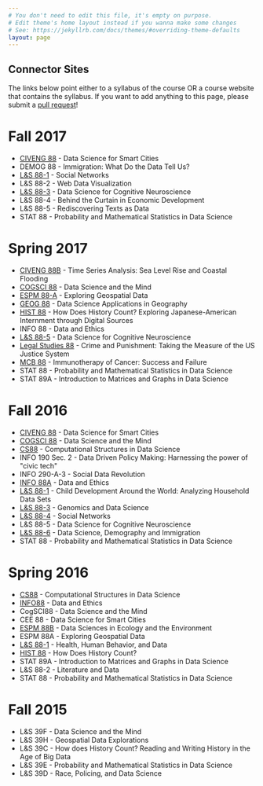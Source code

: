 ```yaml
---
# You don't need to edit this file, it's empty on purpose.
# Edit theme's home layout instead if you wanna make some changes
# See: https://jekyllrb.com/docs/themes/#overriding-theme-defaults
layout: page
---
```


## Connector Sites

The links below point either to a syllabus of the course OR a course website that contains the syllabus. If you want to add anything to this page, please submit a [pull request](https://github.com/gunjanbaid/connector-sites/pulls)!

# Fall 2017
* [CIVENG 88](http://www.miladmemarzadeh.com/ce88.html) - Data Science for Smart Cities
* DEMOG 88 - Immigration: What Do the Data Tell Us?
* [L&S 88-1](http://dennisfeehan.org/teaching/2017fa_ls88.html) - Social Networks
* L&S 88-2 - Web Data Visualization 
* [L&S 88-3](http://data8.org/cogneuro-connector/Fa17/) - Data Science for Cognitive Neuroscience
* L&S 88-4 - Behind the Curtain in Economic Development
* L&S 88-5 - Rediscovering Texts as Data
* STAT 88 - Probability and Mathematical Statistics in Data Science

# Spring 2017
* [CIVENG 88B](/assets/CE88B/Sp17Syllabus.pdf) - Time Series Analysis: Sea Level Rise and Coastal Flooding
* [COGSCI 88](/assets/COGSCI88/Sp17Syllabus.pdf) - Data Science and the Mind
* [ESPM 88-A](/assets/ESPM88A/Sp17Syllabus.pdf) - Exploring Geospatial Data
* [GEOG 88](/assets/GEOG88/Sp17Syllabus.pdf) - Data Science Applications in Geography
* [HIST 88](/assets/HIST88/Sp17Syllabus.pdf) - How Does History Count? Exploring Japanese-American Internment through Digital Sources
* INFO 88 - Data and Ethics
* [L&S 88-5](http://data8.org/connector/Cognitive%20Neuroscience/) - Data Science for Cognitive Neuroscience
* [Legal Studies 88](/assets/LegalStudies88/Sp17Syllabus.pdf) - Crime and Punishment: Taking the Measure of the US Justice System
* [MCB 88](/assets/MCB88/Sp17Schedule.pdf) - Immunotherapy of Cancer: Success and Failure
* STAT 88 - Probability and Mathematical Statistics in Data Science
* STAT 89A - Introduction to Matrices and Graphs in Data Science

# Fall 2016
* [CIVENG 88](http://data8.org/smart-cities-connector/) - Data Science for Smart Cities
* [COGSCI 88](http://linguistics.berkeley.edu/~yangxu/syllabus-dsm-f16.pdf) - Data Science and the Mind
* [CS88](http://cs88-website.github.io/) - Computational Structures in Data Science
* INFO 190 Sec. 2 - Data Driven Policy Making: Harnessing the power of "civic tech"
* INFO 290-A-3 - Social Data Revolution
* [INFO 88A](http://data8.org/connector/Data%20and%20Ethics/info88a_syllabus_fall2016.pdf) - Data and Ethics
* [L&S 88-1](http://data8.org/connector/child-development/) - Child Development Around the World: Analyzing Household Data Sets
* [L&S 88-3](http://data8.org/connector/genomics/) - Genomics and Data Science
* [L&S 88-4](http://dennisfeehan.org/teaching/2016fa_ls88.html) - Social Networks
* L&S 88-5 - Data Science for Cognitive Neuroscience
* [L&S 88-6](http://data8.org/connector/demography/) - Data Science, Demography and Immigration
* STAT 88 - Probability and Mathematical Statistics in Data Science


# Spring 2016
* [CS88](http://cs88-website.github.io/) - Computational Structures in Data Science
* [INFO88](http://data8.org/ethics-connector/) - Data and Ethics
* CogSCI88 - Data Science and the Mind
* CEE 88 - Data Science for Smart Cities
* [ESPM 88B](http://data8.org/ecology-connector/) - Data Sciences in Ecology and the Environment
* ESPM 88A - Exploring Geospatial Data
* [L&S 88-1](http://u.demog.berkeley.edu/~redwards/ls88.html) - Health, Human Behavior, and Data
* [HIST 88](http://data8.org/history-connector/) - How Does History Count?
* STAT 89A - Introduction to Matrices and Graphs in Data Science
* L&S 88-2 - Literature and Data
* STAT 88 - Probability and Mathematical Statistics in Data Science

# Fall 2015
* L&S 39F - Data Science and the Mind
* L&S 39H - Geospatial Data Explorations
* L&S 39C - How does History Count? Reading and Writing History in the Age of Big Data
* L&S 39E - Probability and Mathematical Statistics in Data Science
* L&S 39D - Race, Policing, and Data Science
